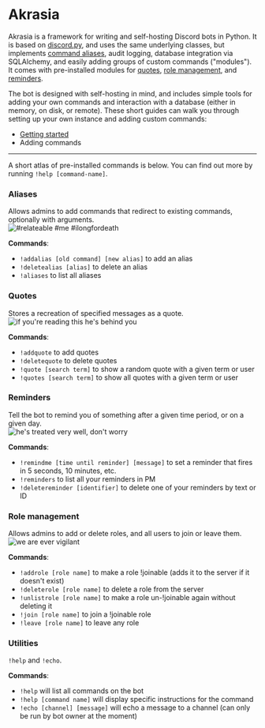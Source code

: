 # Akrasia
Akrasia is a framework for writing and self-hosting Discord bots in Python. It is based on [discord.py](https://github.com/Rapptz/discord.py), and uses the same underlying classes, but implements [command aliases](#aliases), audit logging, database integration via SQLAlchemy, and easily adding groups of custom commands ("modules"). It comes with pre-installed modules for [quotes](#quotes), [role management](#role-management), and [reminders](#reminders).


The bot is designed with self-hosting in mind, and includes simple tools for adding your own commands and interaction with a database (either in memory, on disk, or remote). These short guides can walk you through setting up your own instance and adding custom commands:

  * [Getting started](https://github.com/CocoPommel/akrasia/blob/master/docs/getting_started.md)
  * Adding commands

---
A short atlas of pre-installed commands is below. You can find out more by running `!help [command-name]`.
### Aliases  
Allows admins to add commands that redirect to existing commands, optionally with arguments.  
![#relateable #me #ilongfordeath](https://i.imgur.com/UbjA9WH.png)

__Commands__:
  * `!addalias [old command] [new alias]` to add an alias
  * `!deletealias [alias]` to delete an alias
  * `!aliases` to list all aliases
 
### Quotes
Stores a recreation of specified messages as a quote.  
![if you're reading this he's behind you](https://i.imgur.com/60o20Bf.png)

__Commands__:  
  * `!addquote` to add quotes  
  * `!deletequote` to delete quotes  
  * `!quote [search term]` to show a random quote with a given term or user  
  * `!quotes [search term]` to show all quotes with a given term or user  

### Reminders
Tell the bot to remind you of something after a given time period, or on a given day.  
![he's treated very well, don't worry](https://i.imgur.com/AV241C2.png)

__Commands__:  
  * `!remindme [time until reminder] [message]` to set a reminder that fires in 5 seconds, 10 minutes, etc.  
  * `!reminders` to list all your reminders in PM  
  * `!deletereminder [identifier]` to delete one of your reminders by text or ID  
   
### Role management
Allows admins to add or delete roles, and all users to join or leave them.  
![we are ever vigilant](https://i.imgur.com/Y9sDTwl.png)

__Commands__:
  * `!addrole [role name]` to make a role !joinable (adds it to the server if it doesn't exist)  
  * `!deleterole [role name]` to delete a role from the server  
  * `!unlistrole [role name]` to make a role un-!joinable again without deleting it  
  * `!join [role name]` to join a !joinable role  
  * `!leave [role name]` to leave any role  
  
### Utilities
`!help` and `!echo`.

__Commands__:
  * `!help` will list all commands on the bot
  * `!help [command name]` will display specific instructions for the command
  * `!echo [channel] [message]` will echo a message to a channel (can only be run by bot owner at the moment)
